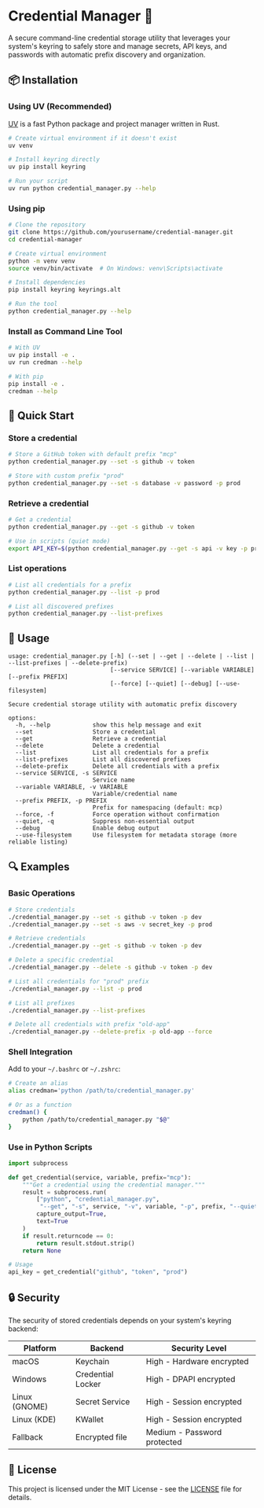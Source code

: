 # Credential Manager 🔐

A secure command-line credential storage utility that leverages your system's keyring to safely store and manage secrets, API keys, and passwords with automatic prefix discovery and organization.

## 📦 Installation

### Using UV (Recommended)

[UV](https://github.com/astral-sh/uv) is a fast Python package and project manager written in Rust.

```bash
# Create virtual environment if it doesn't exist
uv venv

# Install keyring directly
uv pip install keyring

# Run your script
uv run python credential_manager.py --help
```

### Using pip

```bash
# Clone the repository
git clone https://github.com/yourusername/credential-manager.git
cd credential-manager

# Create virtual environment
python -m venv venv
source venv/bin/activate  # On Windows: venv\Scripts\activate

# Install dependencies
pip install keyring keyrings.alt

# Run the tool
python credential_manager.py --help
```

### Install as Command Line Tool

```bash
# With UV
uv pip install -e .
uv run credman --help

# With pip
pip install -e .
credman --help
```

## 🚀 Quick Start

### Store a credential
```bash
# Store a GitHub token with default prefix "mcp"
python credential_manager.py --set -s github -v token

# Store with custom prefix "prod"
python credential_manager.py --set -s database -v password -p prod
```

### Retrieve a credential
```bash
# Get a credential
python credential_manager.py --get -s github -v token

# Use in scripts (quiet mode)
export API_KEY=$(python credential_manager.py --get -s api -v key -p prod --quiet)
```

### List operations
```bash
# List all credentials for a prefix
python credential_manager.py --list -p prod

# List all discovered prefixes
python credential_manager.py --list-prefixes
```

## 📖 Usage

```
usage: credential_manager.py [-h] (--set | --get | --delete | --list | --list-prefixes | --delete-prefix)
                             [--service SERVICE] [--variable VARIABLE] [--prefix PREFIX]
                             [--force] [--quiet] [--debug] [--use-filesystem]

Secure credential storage utility with automatic prefix discovery

options:
  -h, --help            show this help message and exit
  --set                 Store a credential
  --get                 Retrieve a credential
  --delete              Delete a credential
  --list                List all credentials for a prefix
  --list-prefixes       List all discovered prefixes
  --delete-prefix       Delete all credentials with a prefix
  --service SERVICE, -s SERVICE
                        Service name
  --variable VARIABLE, -v VARIABLE
                        Variable/credential name
  --prefix PREFIX, -p PREFIX
                        Prefix for namespacing (default: mcp)
  --force, -f           Force operation without confirmation
  --quiet, -q           Suppress non-essential output
  --debug               Enable debug output
  --use-filesystem      Use filesystem for metadata storage (more reliable listing)
```

## 🔍 Examples

### Basic Operations

```bash
# Store credentials
./credential_manager.py --set -s github -v token -p dev
./credential_manager.py --set -s aws -v secret_key -p prod

# Retrieve credentials
./credential_manager.py --get -s github -v token -p dev

# Delete a specific credential
./credential_manager.py --delete -s github -v token -p dev

# List all credentials for "prod" prefix
./credential_manager.py --list -p prod

# List all prefixes
./credential_manager.py --list-prefixes

# Delete all credentials with prefix "old-app"
./credential_manager.py --delete-prefix -p old-app --force
```

### Shell Integration

Add to your `~/.bashrc` or `~/.zshrc`:

```bash
# Create an alias
alias credman='python /path/to/credential_manager.py'

# Or as a function
credman() {
    python /path/to/credential_manager.py "$@"
}
```

### Use in Python Scripts

```python
import subprocess

def get_credential(service, variable, prefix="mcp"):
    """Get a credential using the credential manager."""
    result = subprocess.run(
        ["python", "credential_manager.py", 
         "--get", "-s", service, "-v", variable, "-p", prefix, "--quiet"],
        capture_output=True,
        text=True
    )
    if result.returncode == 0:
        return result.stdout.strip()
    return None

# Usage
api_key = get_credential("github", "token", "prod")
```

## 🔒 Security

The security of stored credentials depends on your system's keyring backend:

| Platform | Backend | Security Level |
|----------|---------|---------------|
| macOS | Keychain | High - Hardware encrypted |
| Windows | Credential Locker | High - DPAPI encrypted |
| Linux (GNOME) | Secret Service | High - Session encrypted |
| Linux (KDE) | KWallet | High - Session encrypted |
| Fallback | Encrypted file | Medium - Password protected |


## 📝 License

This project is licensed under the MIT License - see the [LICENSE](LICENSE) file for details.

